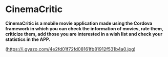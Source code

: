 CinemaCritic
=======================
**CinemaCritic is a mobile movie application made using the Cordova framework in which you can check the information of movies, rate them, criticize them, add those you are interested in a wish list and check your statistics in the APP.** 

(https://i.gyazo.com/4e2fd01f72fd08161fb81912f531b4a0.jpg)


